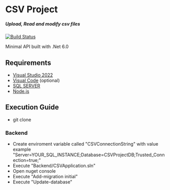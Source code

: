 # CSV Project
##### _Upload, Read and modify csv files_

[![Build Status](https://travis-ci.org/joemccann/dillinger.svg?branch=master)](https://travis-ci.org/joemccann/dillinger)

Minimal API built with .Net 6.0
## Requirements
-  [Visual Studio 2022](https://visualstudio.microsoft.com/es/vs/) 
-  [Visual Code](https://code.visualstudio.com/) (optional)
-  [SQL SERVER](https://www.microsoft.com/es-es/sql-server/sql-server-downloads)
-  [Node.js](https://nodejs.org/)

## Execution Guide
- git clone 
### Backend
- Create enviroment variable called "CSVConnectionString" with value example "Server=YOUR_SQL_INSTANCE;Database=CSVProjectDB;Trusted_Connection=true;"
- Execute "Backend/CSVApplication.sln"
- Open nuget console 
- Execute "Add-migration initial"
- Execute "Update-database"